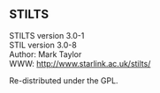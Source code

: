 ## STILTS

STILTS version 3.0-1  
STIL version 3.0-8  
Author: Mark Taylor  
WWW: http://www.starlink.ac.uk/stilts/  

Re-distributed under the GPL.
